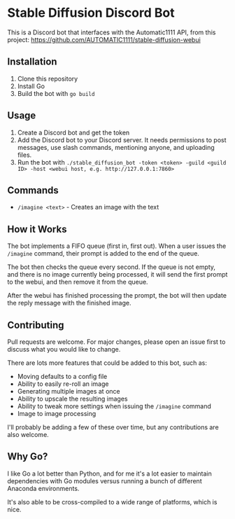 # Stable Diffusion Discord Bot

This is a Discord bot that interfaces with the Automatic1111 API, from this project: https://github.com/AUTOMATIC1111/stable-diffusion-webui 

## Installation

1. Clone this repository
2. Install Go
3. Build the bot with `go build`

## Usage

1. Create a Discord bot and get the token
2. Add the Discord bot to your Discord server. It needs permissions to post messages, use slash commands, mentioning anyone, and uploading files.
2. Run the bot with `./stable_diffusion_bot -token <token> -guild <guild ID> -host <webui host, e.g. http://127.0.0.1:7860>`

## Commands

- `/imagine <text>` - Creates an image with the text

## How it Works

The bot implements a FIFO queue (first in, first out). When a user issues the `/imagine` command, their prompt is added to the end of the queue.

The bot then checks the queue every second. If the queue is not empty, and there is no image currently being processed, it will send the first prompt to the webui, and then remove it from the queue.

After the webui has finished processing the prompt, the bot will then update the reply message with the finished image.

## Contributing

Pull requests are welcome. For major changes, please open an issue first to discuss what you would like to change.

There are lots more features that could be added to this bot, such as:

- Moving defaults to a config file
- Ability to easily re-roll an image
- Generating multiple images at once
- Ability to upscale the resulting images
- Ability to tweak more settings when issuing the `/imagine` command
- Image to image processing

I'll probably be adding a few of these over time, but any contributions are also welcome.

## Why Go?

I like Go a lot better than Python, and for me it's a lot easier to maintain dependencies with Go modules versus running a bunch of different Anaconda environments.

It's also able to be cross-compiled to a wide range of platforms, which is nice.
